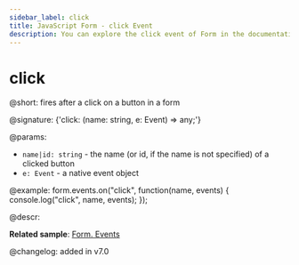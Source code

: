 ```yaml
---
sidebar_label: click
title: JavaScript Form - click Event 
description: You can explore the click event of Form in the documentation of the DHTMLX JavaScript UI library. Browse developer guides and API reference, try out code examples and live demos, and download a free 30-day evaluation version of DHTMLX Suite 7.
---
```


# click

@short: fires after a click on a button in a form

@signature: {'click: (name: string, e: Event) => any;'}

@params:
- `name|id: string` - the name  (or id, if the name is not specified) of a clicked button
- `e: Event` - a native event object

@example:
form.events.on("click", function(name, events) {
    console.log("click", name, events); 
});

@descr:

**Related sample**: [Form. Events](https://snippet.dhtmlx.com/vyipsaoa)

@changelog: added in v7.0
